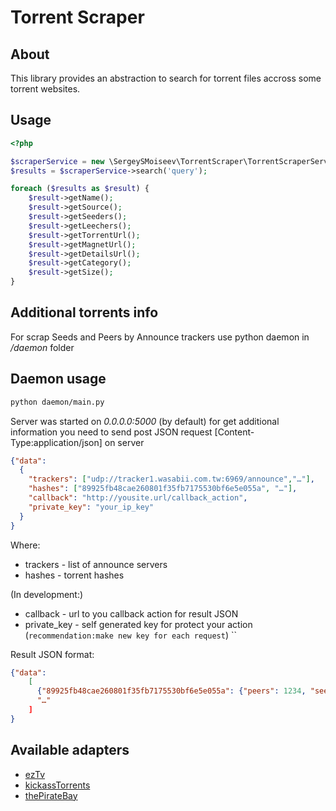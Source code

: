 Torrent Scraper
===============

## About
This library provides an abstraction to search for torrent files accross some torrent websites.

## Usage
```php
<?php

$scraperService = new \SergeySMoiseev\TorrentScraper\TorrentScraperService([TorrentScraperService::EZTV, TorrentScraperService::KICKASS]);
$results = $scraperService->search('query');

foreach ($results as $result) {
	$result->getName();
    $result->getSource();
    $result->getSeeders();
    $result->getLeechers();
    $result->getTorrentUrl();
    $result->getMagnetUrl();
    $result->getDetailsUrl();
    $result->getCategory();
    $result->getSize();
}
```


## Additional torrents info

For scrap Seeds and Peers by Announce trackers use python daemon in */daemon* folder

## Daemon usage
```bash
python daemon/main.py 
```
Server was started on *0.0.0.0:5000* (by default)
for get additional information you need to send post JSON request [Content-Type:application/json] on server
```json
{"data":
  {
    "trackers": ["udp://tracker1.wasabii.com.tw:6969/announce","…"],
    "hashes": ["89925fb48cae260801f35fb7175530bf6e5e055a", "…"],
    "callback": "http://yousite.url/callback_action",
    "private_key": "your_ip_key" 
  }
}
```
Where: 
- trackers - list of announce servers
- hashes - torrent hashes

(In development:)
- callback - url to you callback action for result JSON 
- private_key - self generated key for protect your action (`recommendation:make new key for each request`)
``

Result JSON format:
```json
{"data":
    [
      {"89925fb48cae260801f35fb7175530bf6e5e055a": {"peers": 1234, "seeds": 4321},
      "…"
    ]
}
```

## Available adapters

* [ezTv](https://eztv.ag/)
* [kickassTorrents](http://kickass.to)
* [thePirateBay](http://thepiratebay.se)
